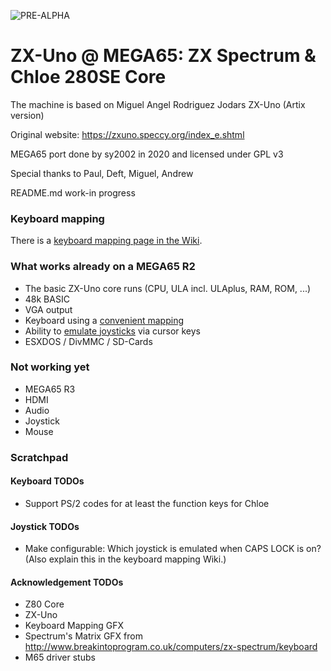 ![PRE-ALPHA](https://img.shields.io/badge/-WARNING%3A%20PRE--ALPHA-red)

ZX-Uno @ MEGA65: ZX Spectrum & Chloe 280SE Core
===============================================

The machine is based on Miguel Angel Rodriguez Jodars ZX-Uno (Artix version)

Original website: https://zxuno.speccy.org/index_e.shtml

MEGA65 port done by sy2002 in 2020 and licensed under GPL v3

Special thanks to Paul, Deft, Miguel, Andrew

README.md work-in progress

### Keyboard mapping

There is a [keyboard mapping page in the Wiki](https://github.com/sy2002/zxuno4mega65/wiki/Keyboard).

### What works already on a MEGA65 R2

* The basic ZX-Uno core runs (CPU, ULA incl. ULAplus, RAM, ROM, ...)
* 48k BASIC
* VGA output
* Keyboard using a [convenient mapping](https://github.com/sy2002/zxuno4mega65/wiki/Keyboard)
* Ability to [emulate joysticks](https://github.com/sy2002/zxuno4mega65/wiki/Keyboard#cursor-keys-standard-and-joystick-mode) via cursor keys
* ESXDOS / DivMMC / SD-Cards

### Not working yet

* MEGA65 R3
* HDMI
* Audio
* Joystick
* Mouse

### Scratchpad

#### Keyboard TODOs

* Support PS/2 codes for at least the function keys for Chloe

#### Joystick TODOs

* Make configurable: Which joystick is emulated when CAPS LOCK is on? (Also explain this in the keyboard mapping Wiki.)

#### Acknowledgement TODOs

* Z80 Core
* ZX-Uno
* Keyboard Mapping GFX
* Spectrum's Matrix GFX from http://www.breakintoprogram.co.uk/computers/zx-spectrum/keyboard
* M65 driver stubs

